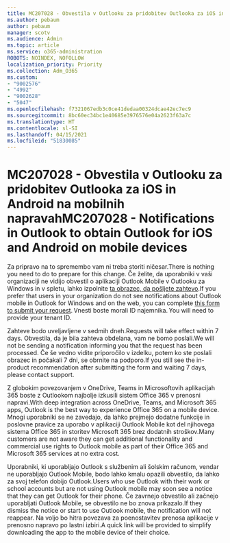 ```yaml
---
title: MC207028 - Obvestila v Outlooku za pridobitev Outlooka za iOS in Android na mobilnih napravah
ms.author: pebaum
author: pebaum
manager: scotv
ms.audience: Admin
ms.topic: article
ms.service: o365-administration
ROBOTS: NOINDEX, NOFOLLOW
localization_priority: Priority
ms.collection: Adm_O365
ms.custom:
- "9002576"
- "4992"
- "9002628"
- "5047"
ms.openlocfilehash: f7321067edb3c0ce41dedaa00324dcae42ec7ec9
ms.sourcegitcommit: 8bc60ec34bc1e40685e3976576e04a2623f63a7c
ms.translationtype: HT
ms.contentlocale: sl-SI
ms.lasthandoff: 04/15/2021
ms.locfileid: "51830085"
---
```

# <a name="mc207028---notifications-in-outlook-to-obtain-outlook-for-ios-and-android-on-mobile-devices"></a><span data-ttu-id="f716c-102">MC207028 - Obvestila v Outlooku za pridobitev Outlooka za iOS in Android na mobilnih napravah</span><span class="sxs-lookup"><span data-stu-id="f716c-102">MC207028 - Notifications in Outlook to obtain Outlook for iOS and Android on mobile devices</span></span>

<span data-ttu-id="f716c-103">Za pripravo na to spremembo vam ni treba storiti ničesar.</span><span class="sxs-lookup"><span data-stu-id="f716c-103">There is nothing you need to do to prepare for this change.</span></span> <span data-ttu-id="f716c-104">Če želite, da uporabniki v vaši organizaciji ne vidijo obvestil o aplikaciji Outlook Mobile v Outlooku za Windows in v spletu, lahko izpolnite [ta obrazec, da pošljete zahtevo](https://aka.ms/MC207028).</span><span class="sxs-lookup"><span data-stu-id="f716c-104">If you prefer that users in your organization do not see notifications about Outlook mobile in Outlook for Windows and on the web, you can complete [this form to submit your request](https://aka.ms/MC207028).</span></span><span data-ttu-id="f716c-105"> Vnesti boste morali ID najemnika.</span><span class="sxs-lookup"><span data-stu-id="f716c-105"> You will need to provide your tenant ID.</span></span> 

<span data-ttu-id="f716c-106">Zahteve bodo uveljavljene v sedmih dneh.</span><span class="sxs-lookup"><span data-stu-id="f716c-106">Requests will take effect within 7 days.</span></span> <span data-ttu-id="f716c-107">Obvestila, da je bila zahteva obdelana, vam ne bomo poslali.</span><span class="sxs-lookup"><span data-stu-id="f716c-107">We will not be sending a notification informing you that the request has been processed.</span></span> <span data-ttu-id="f716c-108">Če še vedno vidite priporočilo v izdelku, potem ko ste poslali obrazec in počakali 7 dni, se obrnite na podporo.</span><span class="sxs-lookup"><span data-stu-id="f716c-108">If you still see the in-product recommendation after submitting the form and waiting 7 days, please contact support.</span></span>

<span data-ttu-id="f716c-109">Z globokim povezovanjem v OneDrive, Teams in Microsoftovih aplikacijah 365 boste z Outlookom najbolje izkusili sistem Office 365 v prenosni napravi.</span><span class="sxs-lookup"><span data-stu-id="f716c-109">With deep integration across OneDrive, Teams, and Microsoft 365 apps, Outlook is the best way to experience Office 365 on a mobile device.</span></span> <span data-ttu-id="f716c-110">Mnogi uporabniki se ne zavedajo, da lahko prejmejo dodatne funkcije in poslovne pravice za uporabo v aplikaciji Outlook Mobile kot del njihovega sistema Office 365 in storitev Microsoft 365 brez dodatnih stroškov.</span><span class="sxs-lookup"><span data-stu-id="f716c-110">Many customers are not aware they can get additional functionality and commercial use rights to Outlook mobile as part of their Office 365 and Microsoft 365 services at no extra cost.</span></span>

<span data-ttu-id="f716c-111">Uporabniki, ki uporabljajo Outlook s službenim ali šolskim računom, vendar ne uporabljajo Outlook Mobile, bodo lahko kmalu opazili obvestilo, da lahko za svoj telefon dobijo Outlook.</span><span class="sxs-lookup"><span data-stu-id="f716c-111">Users who use Outlook with their work or school accounts but are not using Outlook mobile may soon see a notice that they can get Outlook for their phone.</span></span> <span data-ttu-id="f716c-112">Če zavrnejo obvestilo ali začnejo uporabljati Outlook Mobile, se obvestilo ne bo znova prikazalo.</span><span class="sxs-lookup"><span data-stu-id="f716c-112">If they dismiss the notice or start to use Outlook mobile, the notification will not reappear.</span></span> <span data-ttu-id="f716c-113">Na voljo bo hitra povezava za poenostavitev prenosa aplikacije v prenosno napravo po lastni izbiri.</span><span class="sxs-lookup"><span data-stu-id="f716c-113">A quick link will be provided to simplify downloading the app to the mobile device of their choice.</span></span>
